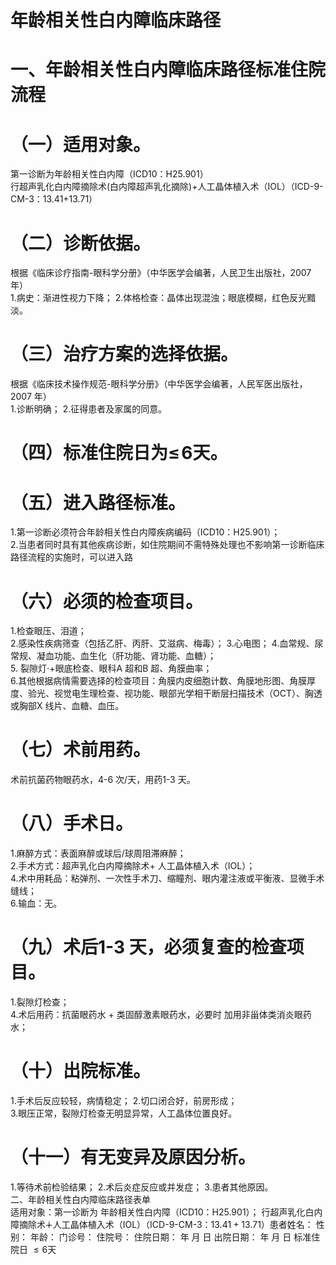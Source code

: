# 年龄相关性白内障临床路径  
# 一、年龄相关性白内障临床路径标准住院流程  
# （一）适用对象。  
第一诊断为年龄相关性白内障（ICD10：H25.901）  
行超声乳化白内障摘除术(白内障超声乳化摘除)$+$人工晶体植入术（IOL）（ICD-9-CM-3：13.41+13.71）  
# （二）诊断依据。  
根据《临床诊疗指南-眼科学分册》（中华医学会编著，人民卫生出版社，2007 年）  
1.病史：渐进性视力下降； 2.体格检查：晶体出现混浊；眼底模糊，红色反光黯淡。  
# （三）治疗方案的选择依据。  
根据《临床技术操作规范-眼科学分册》（中华医学会编著，人民军医出版社，2007 年）  
1.诊断明确； 2.征得患者及家属的同意。  
# （四）标准住院日为$\leqslant\!6$天。  
# （五）进入路径标准。  
1.第一诊断必须符合年龄相关性白内障疾病编码（ICD10：H25.901）；  
2.当患者同时具有其他疾病诊断，如住院期间不需特殊处理也不影响第一诊断临床路径流程的实施时，可以进入路  
# （六）必须的检查项目。  
1.检查眼压、泪道；  
2.感染性疾病筛查（包括乙肝、丙肝、艾滋病、梅毒）； 3.心电图；  4.血常规、尿常规、凝血功能、血生化（肝功能、肾功能、血糖）；  
5. 裂隙灯$\cdot+$眼底检查、眼科A 超和B 超、角膜曲率；  
6.其他根据病情需要选择的检查项目：角膜内皮细胞计数、角膜地形图、角膜厚度、验光、视觉电生理检查、视功能、眼部光学相干断层扫描技术（OCT）、胸透或胸部X 线片、血糖、血压。  
# （七）术前用药。  
术前抗菌药物眼药水，4-6 次/天，用药1-3 天。  
# （八）手术日。  
1.麻醉方式：表面麻醉或球后/球周阻滞麻醉；  
2.手术方式：超声乳化白内障摘除术+ 人工晶体植入术（IOL）；  
4.术中用耗品：粘弹剂、一次性手术刀、缩瞳剂、眼内灌注液或平衡液、显微手术缝线；  
6.输血：无。  
# （九）术后1-3 天，必须复查的检查项目。  
1.裂隙灯检查；  
4.术后用药：抗菌眼药水 $+$ 类固醇激素眼药水，必要时 加用非甾体类消炎眼药水；  
# （十）出院标准。  
1.手术后反应较轻，病情稳定； 2.切口闭合好，前房形成；  
3.眼压正常，裂隙灯检查无明显异常，人工晶体位置良好。  
# （十一）有无变异及原因分析。  
1.等待术前检验结果； 2.术后炎症反应或并发症； 3.患者其他原因。  
二、年龄相关性白内障临床路径表单  
适用对象：第一诊断为 年龄相关性白内障（ICD10：H25.901）； 行超声乳化白内障摘除术$\dotplus$人工晶体植入术（IOL）（ICD-9-CM-3：$13.41{+}13.71$）患者姓名：           性别：    年龄：    门诊号：       住院号：       住院日期：   年  月  日 出院日期：   年  月  日  标准住院日 ${\leqslant}6$天  
